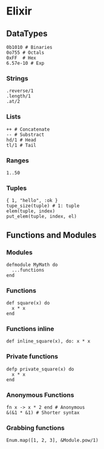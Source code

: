 # Elixir

## DataTypes

```
0b1010 # Binaries
0o755 # Octals
0xFF  # Hex
6.57e-10 # Exp
```

### Strings
```
.reverse/1
.length/1
.at/2
```

### Lists
```
++ # Concatenate
-- # Substract
hd/1 # Head
tl/1 # Tail
```

### Ranges
```
1..50
```

### Tuples
```
{ 1, "hello", :ok }
tupe_size(tuple) # 1: tuple
elem(tuple, index)
put_elem(tuple, index, el)
```

## Functions and Modules

### Modules
```
defmodule MyMath do
  ...functions
end
```

### Functions
```
def square(x) do
  x * x
end
```

### Functions inline
```
def inline_square(x), do: x * x
```

### Private functions

```
defp private_square(x) do
  x * x
end
```

### Anonymous Functions
```
fn x -> x * 2 end # Anonymous
&(&1 * &1) # Shorter syntax
```

### Grabbing functions
```
Enum.map([1, 2, 3], &Module.pow/1)
```
